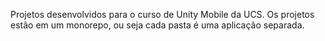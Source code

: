 Projetos desenvolvidos para o curso de Unity Mobile da UCS.
Os projetos estão em um monorepo, ou seja cada pasta é uma aplicação separada.
